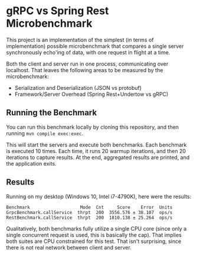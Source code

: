 gRPC vs Spring Rest Microbenchmark
==================================

This project is an implementation of the simplest (in terms of implementation) possible microbenchmark that compares a single server synchronously echo'ing of data, with one request in flight at a time.

Both the client and server run in one process, communicating over localhost. That leaves the following areas to be measured by the microbenchmark:

* Serialization and Deserialization (JSON vs protobuf)
* Framework/Server Overhead (Spring Rest+Undertow vs gRPC)

Running the Benchmark
---------------------

You can run this benchmark locally by cloning this repository, and then running `mvn compile exec:exec`. 

This will start the servers and execute both benchmarks. Each benchmark is executed 10 times. Each time, it runs 20 warmup iterations, and then 20 iterations to capture results. At the end, aggregated results are printed, and the application exits.

Results
-------

Running on my desktop (Windows 10, Intel i7-4790K), here were the results:

```
Benchmark                   Mode  Cnt     Score    Error  Units
GrpcBenchmark.callService  thrpt  200  3556.576 ± 38.107  ops/s
RestBenchmark.callService  thrpt  200  1810.138 ± 25.264  ops/s
```

Qualitatively, both benchmarks fully utilize a single CPU core (since only a single concurrent request is used, this is basically the cap). That implies both suites are CPU constrained for this test. That isn't surprising, since there is not real network between client and server.